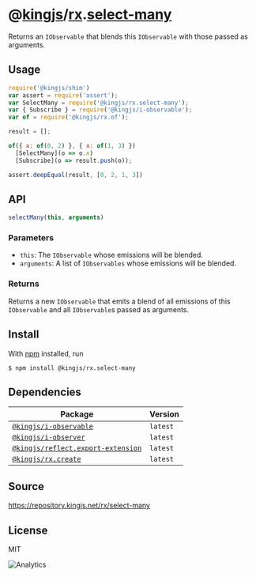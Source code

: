 # @[kingjs][@kingjs]/[rx][ns0].[select-many][ns1]
Returns an `IObservable` that blends this `IObservable` with those passed as arguments.
## Usage
```js
require('@kingjs/shim')
var assert = require('assert');
var SelectMany = require('@kingjs/rx.select-many');
var { Subscribe } = require('@kingjs/i-observable');
var of = require('@kingjs/rx.of');

result = [];

of({ x: of(0, 2) }, { x: of(1, 3) })
  [SelectMany](o => o.x)
  [Subscribe](o => result.push(o));

assert.deepEqual(result, [0, 2, 1, 3])
```

## API
```ts
selectMany(this, arguments)
```

### Parameters
- `this`: The `IObservable` whose emissions will be blended.
- `arguments`: A list of `IObservables` whose emissions will be blended.
### Returns
Returns a new `IObservable` that emits a blend of all emissions of this `IObservable` and all `IObservable`s passed as arguments.


## Install
With [npm](https://npmjs.org/) installed, run
```
$ npm install @kingjs/rx.select-many
```
## Dependencies
|Package|Version|
|---|---|
|[`@kingjs/i-observable`](https://www.npmjs.com/package/@kingjs/i-observable)|`latest`|
|[`@kingjs/i-observer`](https://www.npmjs.com/package/@kingjs/i-observer)|`latest`|
|[`@kingjs/reflect.export-extension`](https://www.npmjs.com/package/@kingjs/reflect.export-extension)|`latest`|
|[`@kingjs/rx.create`](https://www.npmjs.com/package/@kingjs/rx.create)|`latest`|
## Source
https://repository.kingjs.net/rx/select-many
## License
MIT

![Analytics](https://analytics.kingjs.net/rx/select-many)

[@kingjs]: https://www.npmjs.com/package/kingjs
[ns0]: https://www.npmjs.com/package/@kingjs/rx
[ns1]: https://www.npmjs.com/package/@kingjs/rx.select-many
